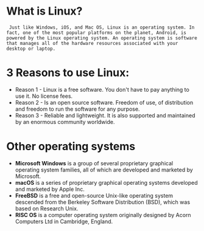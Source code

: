 # What is Linux?
     Just like Windows, iOS, and Mac OS, Linux is an operating system. In fact, one of the most popular platforms on the planet, Android, is powered by the Linux operating system. An operating system is software that manages all of the hardware resources associated with your desktop or laptop.

# 3 Reasons to use Linux:
* Reason 1 - Linux is a free software. You don't have to pay anything to use it. No license fees. 
* Reason 2 - Is an open source software. Freedom of use, of distribution and freedom to run the software for any purpose.
* Reason 3 - Reliable and lightweight. It is also supported and maintained by an enormous community worldwide.



# Other operating systems
* **Microsoft Windows** is a group of several proprietary graphical operating system families, all of which are developed and marketed by Microsoft. 
* **macOS** is a series of proprietary graphical operating systems developed and marketed by Apple Inc. 
* **FreeBSD** is a free and open-source Unix-like operating system descended from the Berkeley Software Distribution (BSD), which was based on Research Unix.
* **RISC OS** is a computer operating system originally designed by Acorn Computers Ltd in Cambridge, England.
